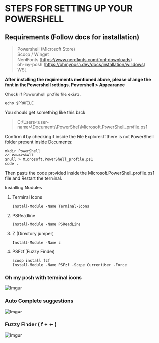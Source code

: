 # STEPS FOR SETTING UP YOUR POWERSHELL

## Requirements (Follow docs for installation)
> Powershell (Microsoft Store) <br>
> Scoop / Winget <br>
> NerdFonts (https://www.nerdfonts.com/font-downloads) <br>
> oh-my-posh (https://ohmyposh.dev/docs/installation/windows) <br>
> WSL 


**After installing the requirements mentioned above, please change the font in the Powershell settings. Powershell > Appearance**

Check if Powershell profile file exists:
```
echo $PROFILE
```
You should get something like this back
> C:\Users\<user-name>\Documents\PowerShell\Microsoft.PowerShell_profile.ps1

Confirm it by checking it inside the File Explorer.If there is not PowerShell folder present inside Documents:
```
mkdir PowerShell
cd PowerShell
$null > Microsoft.PowerShell_profile.ps1
code .
```

Then paste the code provided inside the Microsoft.PowerShell_profile.ps1 file and Restart the terminal. 

Installing Modules

1. Terminal Icons
   ```
   Install-Module -Name Terminal-Icons 
   ```
2. PSReadline
   ```
   Install-Module -Name PSReadLine 
   ```
3. Z (Directory jumper)
   ```
   Install-Module -Name z
   ```
4. PSFzf (Fuzzy Finder)
   ```
   scoop install fzf
   Install-Module -Name PSFzf -Scope CurrentUser -Force
   ```

### Oh my posh with terminal icons
![Imgur](https://i.imgur.com/SYI08SX.png)

### Auto Complete suggestions
![Imgur](https://i.imgur.com/sbFXQQ6.png)

### Fuzzy Finder ( f + ↵ )
![Imgur](https://i.imgur.com/LXGtOlI.png)
